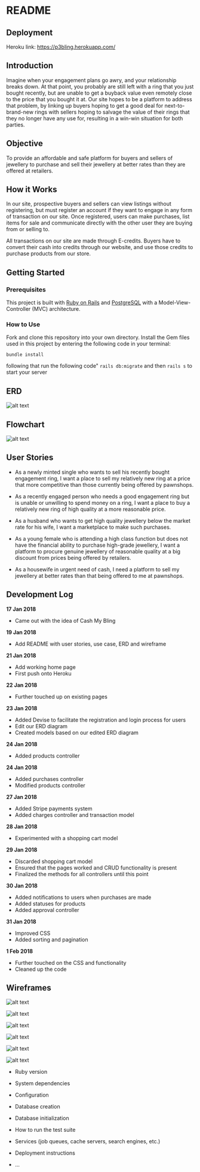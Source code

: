 # README
## Deployment
Heroku link: https://p3bling.herokuapp.com/

## Introduction
Imagine when your engagement plans go awry, and your relationship breaks down. At that point, you probably are still left with a ring that you just bought recently, but are unable to get a buyback value even remotely close to the price that you bought it at. Our site hopes to be a platform to address that problem, by linking up buyers hoping to get a good deal for next-to-brand-new rings with sellers hoping to salvage the value of their rings that they no longer have any use for, resulting in a win-win situation for both parties.

## Objective
To provide an affordable and safe platform for buyers and sellers of jewellery to purchase and sell their jewellery at better rates than they are offered at retailers.

## How it Works
In our site, prospective buyers and sellers can view listings without registering, but must register an account if they want to engage in any form of transaction on our site. Once registered, users can make purchases, list items for sale and communicate directly with the other user they are buying from or selling to.

All transactions on our site are made through E-credits. Buyers have to convert their cash into credits through our website, and use those credits to purchase products from our store.



## Getting Started

### Prerequisites

This project is built with [Ruby on Rails](http://rubyonrails.org/) and [PostgreSQL](https://www.postgresql.org/) with a Model-View-Controller (MVC) architecture.

### How to Use

Fork and clone this repository into your own directory. Install the Gem files used in this project by entering the following code in your terminal:

``bundle install``

following that run the following code"
``rails db:migrate``
and then
``rails s`` to start your server



## ERD

![alt text](https://github.com/empludo/project-3/blob/master/finalerd.png)

## Flowchart
![alt text](https://github.com/empludo/project-3/blob/master/finalflowchart.png)

## User Stories
* As a newly minted single who wants to sell his recently bought engagement ring, I want a place to sell my relatively new ring at a price that more competitive than those currently being offered by pawnshops.

* As a recently engaged person who needs a good engagement ring but is unable or unwilling to spend money on a ring, I want a place to buy a relatively new ring of high quality at a more reasonable price.

* As a husband who wants to get high quality jewellery below the market rate for his wife, I want a marketplace to make such purchases.

* As a young female who is attending a high class function but does not have the financial ability to purchase high-grade jewellery, I want a platform to procure genuine jewellery of reasonable quality at a big discount from prices being offered by retailers.

* As a housewife in urgent need of cash, I need a platform to sell my jewellery at better rates than that being offered to me at pawnshops.

## Development Log

**17 Jan 2018**
* Came out with the idea of Cash My Bling

**19 Jan 2018**
* Add README with user stories, use case, ERD and wireframe

**21 Jan 2018**
* Add working home page
* First push onto Heroku

**22 Jan 2018**
* Further touched up on existing pages

**23 Jan 2018**
* Added Devise to facilitate the registration and login process for users
* Edit our ERD diagram
* Created models based on our edited ERD diagram

**24 Jan 2018**
* Added products controller

**24 Jan 2018**
* Added purchases controller
* Modified products controller

**27 Jan 2018**
* Added Stripe payments system
* Added charges controller and transaction model

**28 Jan 2018**
* Experimented with a shopping cart model

**29 Jan 2018**
* Discarded shopping cart model
* Ensured that the pages worked and CRUD functionality is present
* Finalized the methods for all controllers until this point

**30 Jan 2018**
* Added notifications to users when purchases are made
* Added statuses for products
* Added approval controller

**31 Jan 2018**
* Improved CSS
* Added sorting and pagination

**1 Feb 2018**
* Further touched on the CSS and functionality
* Cleaned up the code

## Wireframes
![alt text](https://github.com/empludo/project-3/blob/master/app/assets/images/home.png)

![alt text](https://github.com/empludo/project-3/blob/master/app/assets/images/about.png)

![alt text](https://github.com/empludo/project-3/blob/master/app/assets/images/store.png)

![alt text](https://github.com/empludo/project-3/blob/master/app/assets/images/uploaditem.png)

![alt text](https://github.com/empludo/project-3/blob/master/app/assets/images/register.png)

![alt text](https://github.com/empludo/project-3/blob/master/app/assets/images/login.png)




* Ruby version

* System dependencies

* Configuration

* Database creation

* Database initialization

* How to run the test suite

* Services (job queues, cache servers, search engines, etc.)

* Deployment instructions

* ...
